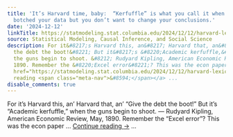 ```yaml
---
title: 'It’s Harvard time, baby:  “Kerfuffle” is what you call it when you completely
  botched your data but you don’t want to change your conclusions.'
date: '2024-12-12'
linkTitle: https://statmodeling.stat.columbia.edu/2024/12/12/harvard-lexicon-kerfuffle-is-what-you-call-it-when-you-completely-botched-your-data-but-you-dont-want-to-change-your-conclusions/
source: Statistical Modeling, Causal Inference, and Social Science
description: For it&#8217;s Harvard this, an&#8217; Harvard that, an&#8217; &#8220;Give
  the debt the boot!&#8221; But it&#8217;s &#8220;Academic kerfuffle,&#8221; when
  the guns begin to shoot. &#8212; Rudyard Kipling, American Economic Review, May,
  1890. Remember the &#8220;Excel error&#8221;? This was the econ paper &#8230; <a
  href="https://statmodeling.stat.columbia.edu/2024/12/12/harvard-lexicon-kerfuffle-is-what-you-call-it-when-you-completely-botched-your-data-but-you-dont-want-to-change-your-conclusions/">Continue
  reading <span class="meta-nav">&#8594;</span></a> ...
disable_comments: true
---
```

For it&#8217;s Harvard this, an&#8217; Harvard that, an&#8217; &#8220;Give the debt the boot!&#8221; But it&#8217;s &#8220;Academic kerfuffle,&#8221; when the guns begin to shoot. &#8212; Rudyard Kipling, American Economic Review, May, 1890. Remember the &#8220;Excel error&#8221;? This was the econ paper &#8230; <a href="https://statmodeling.stat.columbia.edu/2024/12/12/harvard-lexicon-kerfuffle-is-what-you-call-it-when-you-completely-botched-your-data-but-you-dont-want-to-change-your-conclusions/">Continue reading <span class="meta-nav">&#8594;</span></a> ...